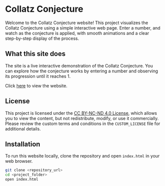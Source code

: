 # Collatz Conjecture

Welcome to the Collatz Conjecture website! This project visualizes the Collatz Conjecture using a simple interactive web page. Enter a number, and watch as the conjecture is applied, with smooth animations and a clear step-by-step display of the process.

## What this site does

The site is a live interactive demonstration of the Collatz Conjecture. You can explore how the conjecture works by entering a number and observing its progression until it reaches 1.

Click [here](toti330.github.io/collatz) to view the website.

## License

This project is licensed under the [CC BY-NC-ND 4.0 License](https://creativecommons.org/licenses/by-nc-nd/4.0/), which allows you to view the content, but not redistribute, modify, or use it commercially. Please review the custom terms and conditions in the `CUSTOM_LICENSE` file for additional details.

## Installation

To run this website locally, clone the repository and open `index.html` in your web browser.

```bash
git clone <repository_url>
cd <project_folder>
open index.html
